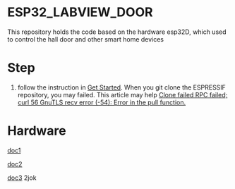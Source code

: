 # ESP32_LABVIEW_DOOR
This repository holds the code based on the hardware esp32D, which used to control the hall door and other smart home devices

# Step

1. follow the instruction in [Get Started](https://docs.espressif.com/projects/esp-idf/en/latest/versions.html). When you git clone the ESPRESSIF repository, you may failed. This article may help [Clone failed RPC failed; curl 56 GnuTLS recv error (-54): Error in the pull function.](https://blog.csdn.net/qq_21508727/article/details/89413590)

# Hardware

[doc1](https://github.com/Nicholas2288/LuaNode)

[doc2](https://github.com/SmartArduino/SZDOITWiKi/wiki/ESP8266--ESP32)

[doc3](https://pan.baidu.com/s/1i3YHhb0buYEt6IQVMntcuw) 2jok
